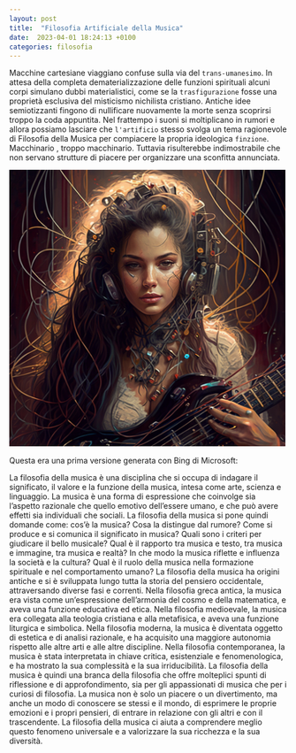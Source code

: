 ```yaml
---
layout: post
title:  "Filosofia Artificiale della Musica"
date:  2023-04-01 18:24:13 +0100  
categories: filosofia
---
```


Macchine cartesiane viaggiano confuse sulla via del `trans-umanesimo`. In attesa della completa dematerializzazione delle funzioni spirituali alcuni corpi simulano dubbi materialistici, come se la `trasfigurazione` fosse una proprietà esclusiva del misticismo nichilista cristiano. Antiche idee semiotizzanti fingono di nullificare nuovamente la morte senza scoprirsi troppo la coda appuntita. Nel frattempo i suoni si moltiplicano in rumori e allora possiamo lasciare che `l'artificio` stesso svolga un tema ragionevole di Filosofia della Musica per compiacere la propria ideologica `finzione`. Macchinario , troppo macchinario. Tuttavia risulterebbe indimostrabile che non servano strutture di piacere per organizzare una sconfitta annunciata.

<img src="/assets/afxp01.png" alt="filosofia" width="500" height=""/>

Questa era una prima versione generata con Bing di Microsoft:

La filosofia della musica è una disciplina che si occupa di indagare il significato, il valore e la funzione della musica, intesa come arte, scienza e linguaggio. La musica è una forma di espressione che coinvolge sia l’aspetto razionale che quello emotivo dell’essere umano, e che può avere effetti sia individuali che sociali. La filosofia della musica si pone quindi domande come: cos’è la musica? Cosa la distingue dal rumore? Come si produce e si comunica il significato in musica? Quali sono i criteri per giudicare il bello musicale? Qual è il rapporto tra musica e testo, tra musica e immagine, tra musica e realtà? In che modo la musica riflette e influenza la società e la cultura? Qual è il ruolo della musica nella formazione spirituale e nel comportamento umano?
La filosofia della musica ha origini antiche e si è sviluppata lungo tutta la storia del pensiero occidentale, attraversando diverse fasi e correnti. Nella filosofia greca antica, la musica era vista come un’espressione dell’armonia del cosmo e della matematica, e aveva una funzione educativa ed etica. Nella filosofia medioevale, la musica era collegata alla teologia cristiana e alla metafisica, e aveva una funzione liturgica e simbolica. Nella filosofia moderna, la musica è diventata oggetto di estetica e di analisi razionale, e ha acquisito una maggiore autonomia rispetto alle altre arti e alle altre discipline. Nella filosofia contemporanea, la musica è stata interpretata in chiave critica, esistenziale e fenomenologica, e ha mostrato la sua complessità e la sua irriducibilità.
La filosofia della musica è quindi una branca della filosofia che offre molteplici spunti di riflessione e di approfondimento, sia per gli appassionati di musica che per i curiosi di filosofia. La musica non è solo un piacere o un divertimento, ma anche un modo di conoscere se stessi e il mondo, di esprimere le proprie emozioni e i propri pensieri, di entrare in relazione con gli altri e con il trascendente. La filosofia della musica ci aiuta a comprendere meglio questo fenomeno universale e a valorizzare la sua ricchezza e la sua diversità.
